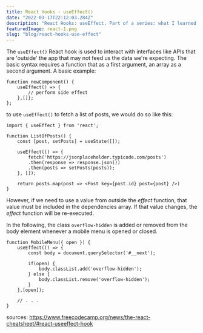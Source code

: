 ```yaml
---
title: React Hooks - useEffect()
date: "2022-03-17T22:12:03.284Z"
description: "React Hooks: useEffect. Part of a series: what I learned rebuilding by legacy Uranium City History website"
featuredImage: react-1.png
slug: "blog/react-hooks-use-effect"
---
```

[comment]: <> (https://www.freecodecamp.org/news/the-react-cheatsheet/#react-useeffect-hook)

 The `useEffect()` React hook is used to interact with interfaces like APIs that are 'outside' the app that may not feed us the data we're expecting. The basic syntax requires a function that as a first argument, an array as a second argument. A basic example: 

 ```
 function newComponent() {
     useEffect() => {
         // perform side effect
     },[]}; 
 };
 ```

 to use `useEffect()` to fetch a list of posts, we would do so like this: 

 ```
 import { useEffect } from 'react';

 function ListOfPosts() {
     const [post, setPosts] = useState([]);

     useEffect(() => {
         fetch('https://jsonplaceholder.typicode.com/posts')
         .then(response => response.json())
         .then(posts => setPosts(posts));
     }, []);

     return posts.map(post => <Post key={post.id} post={post} />)
 }
```

However, if we need to use a value from outside the *effect* function, that value must be included in the dependencies array. If that value changes, the *effect* function will be re-executed. 

In the following, the class `overflow-hidden` is added or removed from the body element whenever a mobile menu is opened or closed. 

```
function MobileMenu({ open }) {
    useEffect(() => {
        const body = document.querySelector('#__next');

        if(open) {
            body.classList.add('overflow-hidden');
        } else {
            body.classList.remove('overflow-hidden');
        }
    },[open]);

    // . . . 
}
```


sources: 
https://www.freecodecamp.org/news/the-react-cheatsheet/#react-useeffect-hook